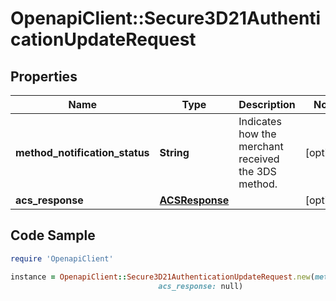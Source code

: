# OpenapiClient::Secure3D21AuthenticationUpdateRequest

## Properties

Name | Type | Description | Notes
------------ | ------------- | ------------- | -------------
**method_notification_status** | **String** | Indicates how the merchant received the 3DS method. | [optional] 
**acs_response** | [**ACSResponse**](ACSResponse.md) |  | [optional] 

## Code Sample

```ruby
require 'OpenapiClient'

instance = OpenapiClient::Secure3D21AuthenticationUpdateRequest.new(method_notification_status: RECEIVED,
                                 acs_response: null)
```


